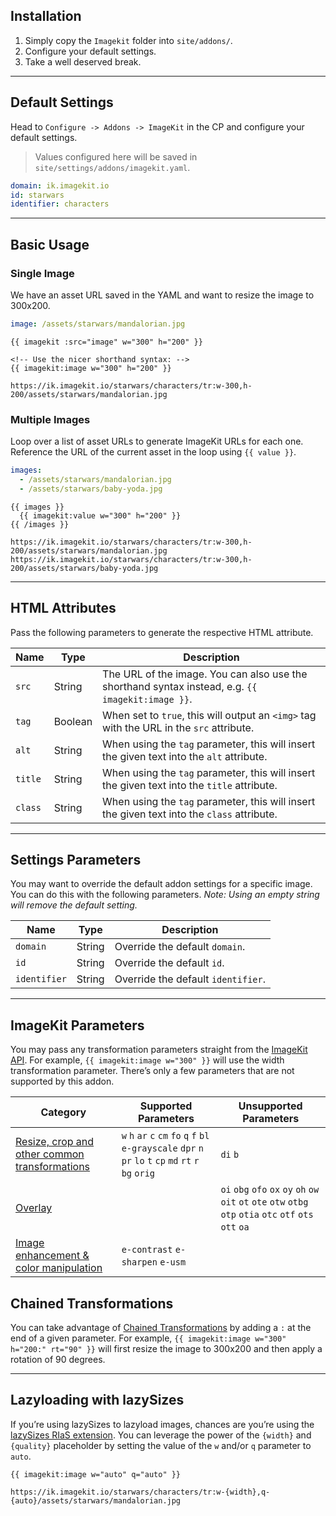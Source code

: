 ## Installation

1. Simply copy the `Imagekit` folder into `site/addons/`.
2. Configure your default settings.
3. Take a well deserved break.

***

## Default Settings
Head to `Configure -> Addons -> ImageKit` in the CP and configure your default settings. 

> Values configured here will be saved in `site/settings/addons/imagekit.yaml`.

```yaml
domain: ik.imagekit.io
id: starwars
identifier: characters 
```

***

## Basic Usage

### Single Image
We have an asset URL saved in the YAML and want to resize the image to 300x200.

```yaml
image: /assets/starwars/mandalorian.jpg
```

```template
{{ imagekit :src="image" w="300" h="200" }}

<!-- Use the nicer shorthand syntax: -->
{{ imagekit:image w="300" h="200" }}
```

```output
https://ik.imagekit.io/starwars/characters/tr:w-300,h-200/assets/starwars/mandalorian.jpg
```

### Multiple Images
Loop over a list of asset URLs to generate ImageKit URLs for each one. Reference the URL of the current asset in the loop using `{{ value }}`.

```yaml
images:
  - /assets/starwars/mandalorian.jpg
  - /assets/starwars/baby-yoda.jpg
```

```template
{{ images }}
  {{ imagekit:value w="300" h="200" }}
{{ /images }}
```

```output
https://ik.imagekit.io/starwars/characters/tr:w-300,h-200/assets/starwars/mandalorian.jpg
https://ik.imagekit.io/starwars/characters/tr:w-300,h-200/assets/starwars/baby-yoda.jpg
```

***

## HTML Attributes
Pass the following parameters to generate the respective HTML attribute.

| Name | Type | Description |
|------|------|-------------|
| `src` | String | The URL of the image. You can also use the shorthand syntax instead, e.g. `{{ imagekit:image }}`. |
| `tag` | Boolean | When set to `true`, this will output an `<img>` tag with the URL in the `src` attribute. |
| `alt` | String | When using the `tag` parameter, this will insert the given text into the `alt` attribute. |
| `title` | String | When using the `tag` parameter, this will insert the given text into the `title` attribute. |
| `class` | String | When using the `tag` parameter, this will insert the given text into the `class` attribute. |

***

## Settings Parameters
You may want to override the default addon settings for a specific image. You can do this with the following parameters. *Note: Using an empty string will remove the default setting.*

| Name | Type | Description |
|------|------|-------------|
| `domain` | String | Override the default `domain`. |
| `id` | String | Override the default `id`. |
| `identifier` | String | Override the default `identifier`. |

***

## ImageKit Parameters
You may pass any transformation parameters straight from the [ImageKit API](https://docs.imagekit.io/features/image-transformations). For example, `{{ imagekit:image w="300" }}` will use the width transformation parameter. There’s only a few parameters that are not supported by this addon.

| Category | Supported Parameters | Unsupported Parameters |
|----------|----------------------|------------------------|
| [Resize, crop and other common transformations](https://docs.imagekit.io/features/image-transformations/resize-crop-and-other-transformations) | `w` `h` `ar` `c` `cm` `fo` `q` `f` `bl` `e-grayscale` `dpr` `n` `pr` `lo` `t` `cp` `md` `rt` `r` `bg` `orig` | `di` `b` |
| [Overlay](https://docs.imagekit.io/features/image-transformations/overlay) | | `oi` `obg` `ofo` `ox` `oy` `oh` `ow` `oit` `ot` `ote` `otw` `otbg` `otp` `otia` `otc` `otf` `ots` `ott` `oa` |
| [Image enhancement & color manipulation](https://docs.imagekit.io/features/image-transformations/image-enhancement-and-color-manipulation) | `e-contrast` `e-sharpen` `e-usm` | |

## Chained Transformations
You can take advantage of [Chained Transformations](https://docs.imagekit.io/features/image-transformations/chained-transformations) by adding a `:` at the end of a given parameter. For example, `{{ imagekit:image w="300" h="200:" rt="90" }}` will first resize the image to 300x200 and then apply a rotation of 90 degrees.

***

## Lazyloading with lazySizes
If you’re using lazySizes to lazyload images, chances are you’re using the [lazySizes RIaS extension](https://github.com/aFarkas/lazysizes/tree/gh-pages/plugins/rias). You can leverage the power of the `{width}` and `{quality}` placeholder by setting the value of the `w` and/or `q` parameter to `auto`.


```template
{{ imagekit:image w="auto" q="auto" }}
```

```output
https://ik.imagekit.io/starwars/characters/tr:w-{width},q-{auto}/assets/starwars/mandalorian.jpg
```

